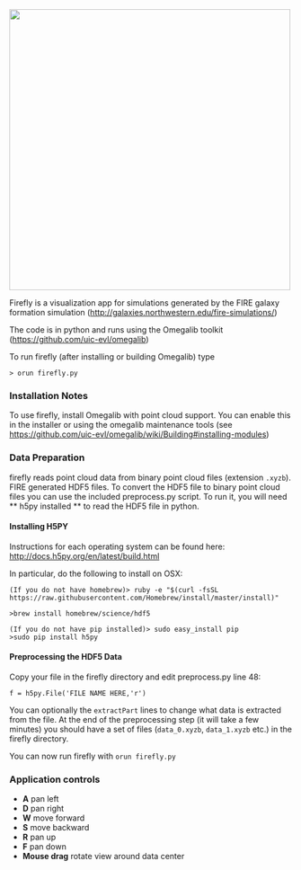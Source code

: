 <img src="http://febret.github.io/firefly/screenshot.png" width = 500/>

Firefly is a visualization app for simulations generated by the FIRE galaxy formation simulation (http://galaxies.northwestern.edu/fire-simulations/)

The code is in python and runs using the Omegalib toolkit (https://github.com/uic-evl/omegalib)

To run firefly (after installing or building Omegalib) type
```
> orun firefly.py
```

### Installation Notes ###
To use firefly, install Omegalib with point cloud support. You can enable this in the installer or using the omegalib maintenance tools (see https://github.com/uic-evl/omegalib/wiki/Building#installing-modules)

### Data Preparation ###
firefly reads point cloud data from binary point cloud files (extension `.xyzb`). FIRE generated HDF5 files. To convert the HDF5 file to binary point cloud files you can use the included preprocess.py script. To run it, you will need ** h5py installed ** to read the HDF5 file in python.

#### Installing H5PY ####
Instructions for each operating system can be found here: http://docs.h5py.org/en/latest/build.html

In particular, do the following to install on OSX:
```
(If you do not have homebrew)> ruby -e "$(curl -fsSL https://raw.githubusercontent.com/Homebrew/install/master/install)"

>brew install homebrew/science/hdf5

(If you do not have pip installed)> sudo easy_install pip
>sudo pip install h5py
```

#### Preprocessing the HDF5 Data ####
Copy your file in the firefly directory and edit preprocess.py line 48:
```
f = h5py.File('FILE NAME HERE,'r')
```
You can optionally the `extractPart` lines to change what data is extracted from the file. At the end of the preprocessing step (it will take a few minutes) you should have a set of files (`data_0.xyzb`, `data_1.xyzb` etc.) in the firefly directory. 

You can now run firefly with `orun firefly.py`

### Application controls ###
- **A** pan left
- **D** pan right
- **W** move forward
- **S** move backward
- **R** pan up
- **F** pan down
- **Mouse drag** rotate view around data center



